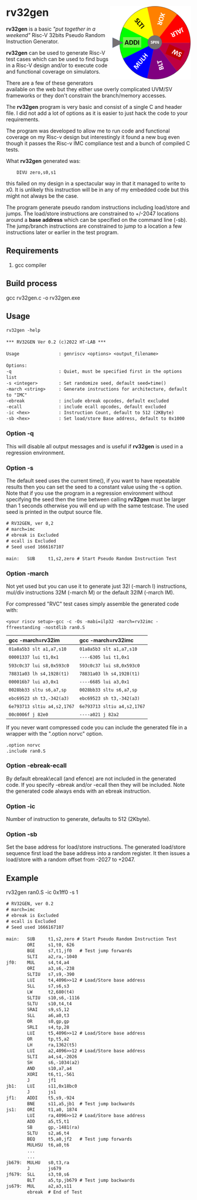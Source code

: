 # rv32gen <img align="right" width="220" height="200" src="rv32gen2.png">

**rv32gen** is a basic *"put together in a weekend"* Risc-V 32bits Pseudo Random Instruction Generator. 

**rv32gen** can be used to generate Risc-V test cases which can be used to find bugs in a Risc-V design and/or to execute code and functional coverage on simulators.

There are a few of these generators available on the web but they either use overly complicated UVM/SV frameworks or they don't constrain the branch/memory accesses.

The **rv32gen** program is very basic and consist of a single C and header file. I did not add a lot of options as it is easier to just hack the code to your requirements.

The program was developed to allow me to run code and functional coverage on my Risc-v design but interestingly it found a new bug even though it passes the Risc-v IMC compliance test and a bunch of compiled C tests.

What **rv32gen** generated was:
```
    DIVU zero,s0,s1
```
this failed on my design in a spectacular way in that it managed to write to x0. It is unlikely this instruction will be in any of my embedded code but this might not always be the case.
 
The program generate pseudo random instructions including load/store and jumps.  The load/store instructions are constrained to +/-2047 locations around a **base address** which can be specified on the command line (-sb). The jump/branch instructions are constrained to jump to a location a few instructions later or earlier in the test program. 

## Requirements
1) gcc compiler

## Build process

gcc rv32gen.c -o rv32gen.exe

## Usage

```
rv32gen -help

*** RV32GEN Ver 0.2 (c)2022 HT-LAB ***

Usage               : genriscv <options> <output_filename>

Options:
-q                  : Quiet, must be specified first in the options list
-s <integer>        : Set randomize seed, default seed=time()
-march <string>     : Generate instructions for architecture, default to "IMC"
-ebreak             : include ebreak opcodes, default excluded
-ecall              : include ecall opcodes, default excluded
-ic <hex>           : Instruction Count, default to 512 (2KByte)
-sb <hex>           : Set load/store Base address, default to 0x1000
```

### Option -q
This will disable all output messages and is useful if **rv32gen** is used in a regression environment.

### Option -s
The default seed uses the current time(), if you want to have repeatable results then you can set the seed to a constant value using the -s option. Note that if you use the program in a regression environment without specifying the seed then the time between 
calling **rv32gen** must be larger than 1 seconds otherwise you will end up with the same testcase. The used seed is
printed in the output source file.
```
# RV32GEN, ver 0,2
# march=imc
# ebreak is Excluded
# ecall is Excluded
# Seed used 1666167107

main:   SUB     t1,s2,zero # Start Pseudo Random Instruction Test
```
### Option -march
Not yet used but you can use it to generate just 32I (-march I) instructions, mul/div instructions 32M (-march M) or the default
32IM (-march IM). 

For compressed "RVC" test cases simply assemble the generated code with:

```
<your riscv setup>-gcc -c -Os -mabi=ilp32 -march=rv32imc -ffreestanding -nostdlib ran0.S
```

| gcc -march=rv32im                  | gcc -march=rv32imc                 |
| :--------------------------------- | :--------------------------------- |
| <code>01a8a5b3  slt   a1,a7,s10   </code> | <code>01a8a5b3  slt   a1,a7,s10   </code> |
| <code>00001337  lui   t1,0x1      </code> | <code>----6305  lui   t1,0x1      </code> |
| <code>593c0c37  lui   s8,0x593c0  </code> | <code>593c0c37  lui   s8,0x593c0  </code> |
| <code>78831a03  lh    s4,1928(t1) </code> | <code>78831a03  lh    s4,1928(t1) </code> |
| <code>000016b7  lui   a3,0x1      </code> | <code>----6685  lui   a3,0x1      </code> |
| <code>0028bb33  sltu  s6,a7,sp    </code> | <code>0028bb33  sltu  s6,a7,sp    </code> |
| <code>ebc69523  sh    t3,-342(a3) </code> | <code>ebc69523  sh    t3,-342(a3) </code> |
| <code>6e793713  sltiu a4,s2,1767  </code> | <code>6e793713  sltiu a4,s2,1767  </code> |
| <code>00c0006f  j     82e0 <jf13> </code> | <code>----a021  j     82a2 <jf13> </code> |

If you never want compressed code you can include the generated file in a wrapper with the ".option norvc" option.
```
.option norvc
.include ran0.S
```

### Option -ebreak\-ecall
By default ebreak\ecall (and efence) are not included in the generated code. If you specify -ebreak and/or -ecall then they will be included. 
Note the generated code always ends with an ebreak instruction.

### Option -ic
Number of instruction to generate, defaults to 512 (2Kbyte).

### Option -sb
Set the base address for load/store instructions. The generated load/store sequence first load the base address into a random register. 
It then issues a load/store with a random offset from -2027 to +2047.

## Example

rv32gen ran0.S -ic 0x1ff0 -s 1

```
# RV32GEN, ver 0.2
# march=imc
# ebreak is Excluded
# ecall is Excluded
# Seed used 1666167107

main:   SUB     t1,s2,zero # Start Pseudo Random Instruction Test
        ORI     s1,t0, 626
        BGE     s7,t1,jf0   # Test jump forwards
        SLTI    a2,ra,-1040
jf0:    MUL     s4,t4,a4
        ORI     a3,s6,-238
        SLTIU   s7,s9,-390
        LUI     t4,4096>>12 # Load/Store base address
        SLL     s7,s6,s3
        LW      t2,680(t4)
        SLTIU   s10,s6,-1116
        SLTU    s10,t4,t4
        SRAI    s9,s5,12
        SLL     a6,a0,t3
        OR      s0,gp,gp
        SRLI    s4,tp,28
        LUI     t5,4096>>12 # Load/Store base address
        OR      tp,t5,a2
        LH      ra,1362(t5)
        LUI     a2,4096>>12 # Load/Store base address
        SLTI    a4,s4,-2026
        SH      s6,-1034(a2)
        AND     s10,a7,a4
        XORI    t6,t1,-561
        J       jf1
jb1:    LUI     s11,0x18bc0
        J       js1
jf1:    ADDI    t5,s9,-924
        BNE     s11,a5,jb1  # Test jump backwards
js1:    ORI     t1,a0, 1874
        LUI     ra,4096>>12 # Load/Store base address
        ADD     a5,t5,t1
        SB      gp,-1481(ra)
        SLTU    s2,a6,t4
        BEQ     t5,a0,jf2   # Test jump forwards
        MULHSU  t6,a0,t6
        ...
        ...
jb679:  MULHU   s0,t3,ra
        J       js679
jf679:  SLL     s3,t0,s6
        BLT     a5,tp,jb679 # Test jump backwards
js679:  MUL     a2,a3,s11
        ebreak  # End of Test       
```